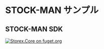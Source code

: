 # STOCK-MAN サンプル

## STOCK-MAN SDK
[![Storex.Core on fuget.org](https://www.fuget.org/packages/Storex.Core/badge.svg)](https://www.fuget.org/packages/Storex.Core)
